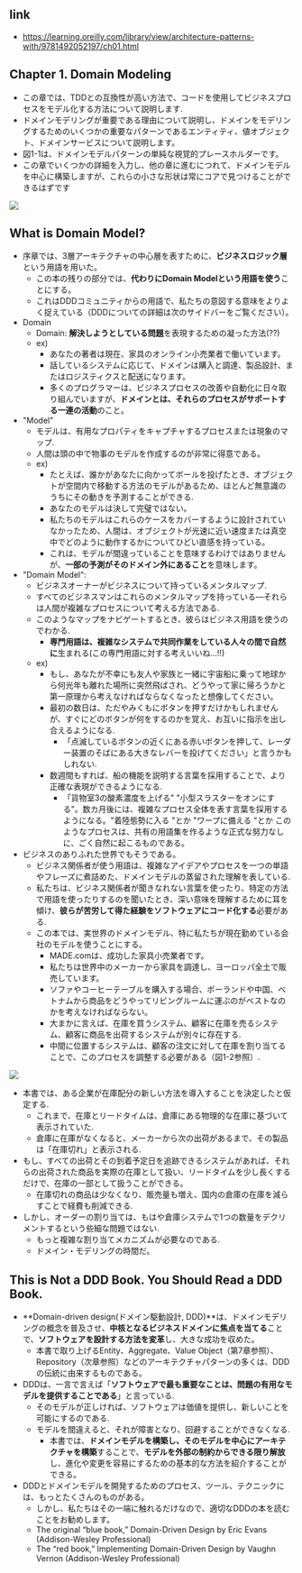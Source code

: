 ## link

- https://learning.oreilly.com/library/view/architecture-patterns-with/9781492052197/ch01.html

## Chapter 1. Domain Modeling

- この章では、TDDとの互換性が高い方法で、コードを使用してビジネスプロセスをモデル化する方法について説明します.
- ドメインモデリングが重要である理由について説明し、ドメインをモデリングするためのいくつかの重要なパターンであるエンティティ、値オブジェクト、ドメインサービスについて説明します。
- 図1-1は、ドメインモデルパターンの単純な視覚的プレースホルダーです。
- この章でいくつかの詳細を入力し、他の章に進むにつれて、ドメインモデルを中心に構築しますが、これらの小さな形状は常にコアで見つけることができるはずです

![](https://learning.oreilly.com/api/v2/epubs/urn:orm:book:9781492052197/files/assets/apwp_0101.png)

## What is Domain Model?

- 序章では、3層アーキテクチャの中心層を表すために、**ビジネスロジック層**という用語を用いた。
  - この本の残りの部分では、**代わりにDomain Modelという用語を使う**ことにする。
  - これはDDDコミュニティからの用語で、私たちの意図する意味をよりよく捉えている（DDDについての詳細は次のサイドバーをご覧ください）。
- Domain
  - Domain: **解決しようとしている問題**を表現するための凝った方法(??)
  - ex)
    - あなたの著者は現在、家具のオンライン小売業者で働いています。
    - 話しているシステムに応じて、ドメインは購入と調達、製品設計、またはロジスティクスと配送になります。
    - 多くのプログラマーは、ビジネスプロセスの改善や自動化に日々取り組んでいますが、**ドメインとは、それらのプロセスがサポートする一連の活動**のこと。
- "Model"
  - モデルは、有用なプロパティをキャプチャするプロセスまたは現象のマップ.
  - 人間は頭の中で物事のモデルを作成するのが非常に得意である。
  - ex)
    - たとえば、誰かがあなたに向かってボールを投げたとき、オブジェクトが空間内で移動する方法のモデルがあるため、ほとんど無意識のうちにその動きを予測することができる.
    - あなたのモデルは決して完璧ではない。
    - 私たちのモデルはこれらのケースをカバーするように設計されていなかったため、人間は、オブジェクトが光速に近い速度または真空中でどのように動作するかについてひどい直感を持っている。
    - これは、モデルが間違っていることを意味するわけではありませんが、**一部の予測がそのドメイン外にあること**を意味します。
- "Domain Model":
  - ビジネスオーナーがビジネスについて持っているメンタルマップ.
  - すべてのビジネスマンはこれらのメンタルマップを持っている—それらは人間が複雑なプロセスについて考える方法である.
  - このようなマップをナビゲートするとき、彼らはビジネス用語を使うのでわかる.
    - **専門用語は、複雑なシステムで共同作業をしている人々の間で自然に**生まれる(この専門用語に対する考えいいね...!!)
  - ex)
    - もし、あなたが不幸にも友人や家族と一緒に宇宙船に乗って地球から何光年も離れた場所に突然飛ばされ、どうやって家に帰ろうかと第一原理から考えなければならなくなったと想像してください。
    - 最初の数日は、ただやみくもにボタンを押すだけかもしれませんが、すぐにどのボタンが何をするのかを覚え、お互いに指示を出し合えるようになる.
      - 「点滅しているボタンの近くにある赤いボタンを押して、レーダー装置のそばにある大きなレバーを投げてください」と言うかもしれない.
    - 数週間もすれば、船の機能を説明する言葉を採用することで、より正確な表現ができるようになる.
      - 「貨物室3の酸素濃度を上げる" "小型スラスターをオンにする"。数カ月後には、複雑なプロセス全体を表す言葉を採用するようになる。"着陸態勢に入る "とか "ワープに備える "とか このようなプロセスは、共有の用語集を作るような正式な努力なしに、ごく自然に起こるものである。
- ビジネスのありふれた世界でもそうである。
  - ビジネス関係者が使う用語は、複雑なアイデアやプロセスを一つの単語やフレーズに煮詰めた、ドメインモデルの蒸留された理解を表している.
  - 私たちは、ビジネス関係者が聞きなれない言葉を使ったり、特定の方法で用語を使ったりするのを聞いたとき、深い意味を理解するために耳を傾け、**彼らが苦労して得た経験をソフトウェアにコード化する**必要がある.
  - この本では、実世界のドメインモデル、特に私たちが現在勤めている会社のモデルを使うことにする。
    - MADE.comは、成功した家具小売業者です。
    - 私たちは世界中のメーカーから家具を調達し、ヨーロッパ全土で販売しています。
    - ソファやコーヒーテーブルを購入する場合、ポーランドや中国、ベトナムから商品をどうやってリビングルームに運ぶのがベストなのかを考えなければならない。
    - 大まかに言えば、在庫を買うシステム、顧客に在庫を売るシステム、顧客に商品を出荷するシステムが別々に存在する.
    - 中間に位置するシステムは、顧客の注文に対して在庫を割り当てることで、このプロセスを調整する必要がある（図1-2参照）.

![](https://learning.oreilly.com/api/v2/epubs/urn:orm:book:9781492052197/files/assets/apwp_0102.png)

- 本書では、ある企業が在庫配分の新しい方法を導入することを決定したと仮定する.
  - これまで、在庫とリードタイムは、倉庫にある物理的な在庫に基づいて表示されていた.
  - 倉庫に在庫がなくなると、メーカーから次の出荷があるまで、その製品は「在庫切れ」と表示される.
- もし、すべての出荷とその到着予定日を追跡できるシステムがあれば、それらの出荷された商品を実際の在庫として扱い、リードタイムを少し長くするだけで、在庫の一部として扱うことができる。
  - 在庫切れの商品は少なくなり、販売量も増え、国内の倉庫の在庫を減らすことで経費も削減できる.
- しかし、オーダーの割り当ては、もはや倉庫システムで1つの数量をデクリメントするという些細な問題ではない.
  - もっと複雑な割り当てメカニズムが必要なのである.
  - ドメイン・モデリングの時間だ。


## This is Not a DDD Book. You Should Read a DDD Book.

- **Domain-driven design(ドメイン駆動設計, DDD)**は、ドメインモデリングの概念を普及させ、**中核となるビジネスドメインに焦点を当てる**ことで、**ソフトウェアを設計する方法を変革**し、大きな成功を収めた。
  - 本書で取り上げるEntity、Aggregate、Value Object（第7章参照）、Repository（次章参照）などのアーキテクチャパターンの多くは、DDDの伝統に由来するものである。
- DDDは、一言で言えば「**ソフトウェアで最も重要なことは、問題の有用なモデルを提供することである**」と言っている.
  - そのモデルが正しければ、ソフトウェアは価値を提供し、新しいことを可能にするのである.
  - モデルを間違えると、それが障害となり、回避することができなくなる.
    - 本書では、**ドメインモデルを構築し、そのモデルを中心にアーキテクチャを構築**することで、**モデルを外部の制約からできる限り解放**し、進化や変更を容易にするための基本的な方法を紹介することができる。
- DDDとドメインモデルを開発するためのプロセス、ツール、テクニックには、もっとたくさんのものがある。
  - しかし、私たちはその一端に触れるだけなので、適切なDDDの本を読むことをお勧めします。
  - The original “blue book,” Domain-Driven Design by Eric Evans (Addison-Wesley Professional)
  - The “red book,” Implementing Domain-Driven Design by Vaughn Vernon (Addison-Wesley Professional)
